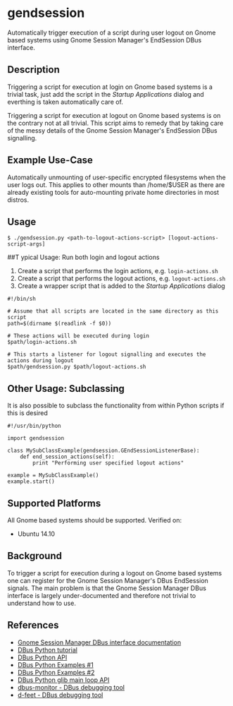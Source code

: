 # gendsession
Automatically trigger execution of a script during user logout on Gnome based systems using Gnome Session Manager's EndSession DBus interface.

## Description
Triggering a script for execution at login on Gnome based systems is a trivial task, just add the script in the *Startup Applications* dialog and everthing is taken automatically care of.

Triggering a script for execution at logout on Gnome based systems is on the contrary not at all trivial. This script aims to remedy that by taking care of the messy details of the Gnome Session Manager's EndSession DBus signalling.

## Example Use-Case
Automatically unmounting of user-specific encrypted filesystems when the user logs out. This applies to other mounts than /home/$USER as there are already existing tools for auto-mounting private home directories in most distros.

## Usage
`$ ./gendsession.py <path-to-logout-actions-script> [logout-actions-script-args]`

##T ypical Usage: Run both login and logout actions
1. Create a script that performs the login actions, e.g. `login-actions.sh`
2. Create a script that performs the logout actions, e.g. `logout-actions.sh`
3. Create a wrapper script that is added to the *Startup Applications* dialog
```
#!/bin/sh

# Assume that all scripts are located in the same directory as this script
path=$(dirname $(readlink -f $0))

# These actions will be executed during login
$path/login-actions.sh

# This starts a listener for logout signalling and executes the actions during logout
$path/gendsession.py $path/logout-actions.sh
```

## Other Usage: Subclassing
It is also possible to subclass the functionality from within Python scripts if this is desired
```
#!/usr/bin/python

import gendsession

class MySubClassExample(gendsession.GEndSessionListenerBase):
    def end_session_actions(self):
        print "Performing user specified logout actions"

example = MySubClassExample()
example.start()
```

## Supported Platforms
All Gnome based systems should be supported. Verified on:
* Ubuntu 14.10

## Background
To trigger a script for execution during a logout on Gnome based systems one can register for the Gnome Session Manager's DBus EndSession signals. The main problem is that the Gnome Session Manager DBus interface is largely under-documented and therefore not trivial to understand how to use.

## References
* [Gnome Session Manager DBus interface documentation](https://people.gnome.org/~mccann/gnome-session/docs/gnome-session.html)
* [DBus Python tutorial](http://dbus.freedesktop.org/doc/dbus-python/doc/tutorial.html)
* [DBus Python API](http://dbus.freedesktop.org/doc/dbus-python/api/)
* [DBus Python Examples #1](https://wiki.python.org/moin/DbusExamples)
* [DBus Python Examples #2](http://en.wikibooks.org/wiki/Python_Programming/Dbus)
* [DBus Python glib main loop API](https://developer.gnome.org/pygobject/2.26/class-glibmainloop.html)
* [dbus-monitor - DBus debugging tool](http://dbus.freedesktop.org/doc/dbus-monitor.1.html)
* [d-feet - DBus debugging tool](https://launchpad.net/ubuntu/+source/d-feet)
